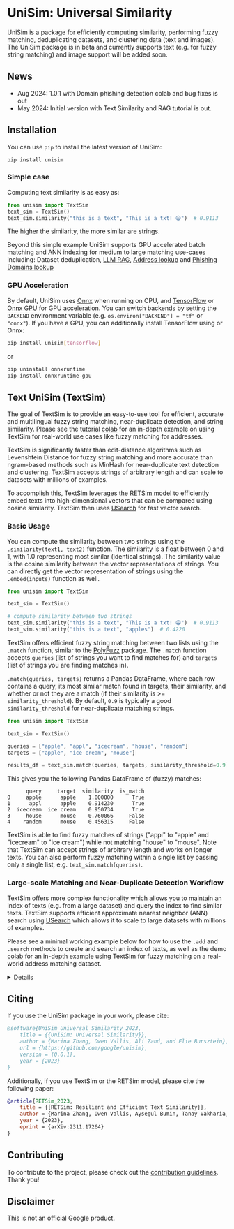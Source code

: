 # UniSim: Universal Similarity

UniSim is a package for efficiently computing similarity, performing fuzzy matching, deduplicating datasets, and clustering data (text and images). The UniSim package is in beta and currently supports text (e.g. for fuzzy string matching) and image support will be added soon.

## News

- Aug 2024: 1.0.1 with Domain phishing detection colab and bug fixes is out
- May 2024: Initial version with Text Similarity and RAG tutorial is out.

## Installation

You can use `pip` to install the latest version of UniSim:

```
pip install unisim
```


### Simple case

Computing text similarity is as easy as:

```python
from unisim import TextSim
text_sim = TextSim()
text_sim.similarity("this is a text", "This is a txt! 😀")  # 0.9113
```
The higher the similarity, the more similar are strings.

Beyond this simple example UniSim supports GPU accelerated batch matching and ANN indexing for medium to large matching use-cases including: Dataset deduplication, [LLM RAG](/notebooks/unisim-gemma-text_rag_demo.ipynb), [Address lookup](/notebooks/unisim_text_demo.ipynb) and [Phishing Domains lookup](/notebooks/ct-domain-demo.ipynb)

### GPU Acceleration
By default, UniSim uses [Onnx](https://github.com/onnx/onnx) when running on CPU, and [TensorFlow](https://www.tensorflow.org/) or [Onnx GPU](https://github.com/onnx/onnx) for GPU acceleration. You can switch backends by setting the `BACKEND` environment variable (e.g. `os.environ["BACKEND"] = "tf"` or `"onnx"`). If you have a GPU, you can additionally install TensorFlow using or Onnx:

```bash
pip install unisim[tensorflow]
```

or

```bash
pip uninstall onnxruntime
pip install onnxruntime-gpu
```

## Text UniSim (TextSim)

The goal of TextSim is to provide an easy-to-use tool for efficient, accurate and multilingual fuzzy string matching, near-duplicate detection, and string similarity. Please see the tutorial [colab](notebooks/unisim_text_demo.ipynb) for an in-depth example on using TextSim for real-world use cases like fuzzy matching for addresses.

TextSim is significantly faster than edit-distance algorithms such as Levenshtein Distance for fuzzy string matching and more accurate than ngram-based methods such as MinHash for near-duplicate text detection and clustering. TextSim accepts strings of arbitrary length and can scale to datasets with millions of examples.

To accomplish this, TextSim leverages the [RETSim model](https://arxiv.org/abs/2311.17264) to efficiently embed texts into high-dimensional vectors that can be compared using cosine similarity. TextSim then uses [USearch](https://github.com/unum-cloud/usearch) for fast vector search.

### Basic Usage

You can compute the similarity between two strings using the `.similarity(text1, text2)` function. The similarity is a float between 0 and 1, with 1.0 representing most similar (identical strings). The similarity value is the cosine similarity between the vector representations of strings. You can directly get the vector representation of strings using the `.embed(inputs)` function as well.

```python
from unisim import TextSim

text_sim = TextSim()

# compute similarity between two strings
text_sim.similarity("this is a text", "This is a txt! 😀")  # 0.9113
text_sim.similarity("this is a text", "apples")  # 0.4220
```

TextSim offers efficient fuzzy string matching between two lists using the `.match` function, similar to the [PolyFuzz](https://maartengr.github.io/PolyFuzz/) package. The `.match` function accepts `queries` (list of strings you want to find matches for) and `targets` (list of strings you are finding matches in).

`.match(queries, targets)` returns a Pandas DataFrame, where each row contains a query, its most similar match found in targets, their similarity, and whether or not they are a match (if their similarity is >= `similarity_threshold`). By default, `0.9` is typically a good `similarity_threshold` for near-duplicate matching strings.

```python
from unisim import TextSim

text_sim = TextSim()

queries = ["apple", "appl", "icecream", "house", "random"]
targets = ["apple", "ice cream", "mouse"]

results_df = text_sim.match(queries, targets, similarity_threshold=0.9)
```

This gives you the following Pandas DataFrame of (fuzzy) matches:
```
      query     target  similarity  is_match
0     apple      apple    1.000000      True
1      appl      apple    0.914230      True
2  icecream  ice cream    0.950734      True
3     house      mouse    0.760066     False
4    random      mouse    0.456315     False
```
TextSim is able to find fuzzy matches of strings ("appl" to "apple" and "icecream" to "ice cream") while not matching "house" to "mouse". Note that TextSim can accept strings of arbitrary length and works on longer texts. You can also perform fuzzy matching within a single list by passing only a single list, e.g. `text_sim.match(queries)`.


### Large-scale Matching and Near-Duplicate Detection Workflow

TextSim offers more complex functionality which allows you to maintain an index of texts (e.g. from a large dataset) and query the index to find similar texts. TextSim supports efficient approximate nearest neighbor (ANN) search using  [USearch](https://github.com/unum-cloud/usearch) which allows it to scale to large datasets with millions of examples.

Please see a minimal working example below for how to use the `.add` and `.search` methods to create and search an index of texts, as well as the demo [colab](notebooks/unisim_text_demo.ipynb) for an in-depth example using TextSim for fuzzy matching on a real-world address matching dataset.

<details>

```python
from unisim import TextSim

text_sim = TextSim(
    store_data=True, # set to False for large datasets to save memory
    index_type="exact", # set to "approx" for large datasets to use ANN search
    batch_size=128, # increasing batch_size on GPU may be faster
    use_accelerator=True, # uses GPU if available, otherwise uses CPU
)

# the dataset can be very large, e.g. millions of texts
dataset = [
    "I love ice cream and cookies",
    "Ice cream is super delicious",
    "my mom makes the best homemade cookies 🍪🍪🍪",
    "This is an example text.",
    "UniSim supports very long texts as well.",
    "UniSim supports multilingual texts too. 你好!",
]

# index your dataset using .add
text_sim.add(dataset)

# queries can also be a very large dataset
queries = [
    "I luv ice cream and cookies🍦🍪",
    "This is an example query text.",
    "Unrelated text with no match in the dataset..."
]

# search the indexed dataset and find the most similar matches to queries
result_collection = text_sim.search(
    queries,
    similarity_threshold=0.9, # texts match if their similarity >= similarity_threshold
    k=5, # the number of most similar texts in indexed dataset to return for each query
)
```
NOTE: you can set `drop_closest_match=False` in `.search` to ignore the closest match if you know your query exists in the dataset already, e.g. for dataset deduplication, your search queries are the same as your indexed dataset.

NOTE 2: you do not need to add your dataset all at once, you can continously add to and search your index which is useful in production use cases where you have incoming data.

`.search` returns a ResultCollection, which contains the total number of matches found for your queries as well as detailed results containing the most similar matches, their similarity values, and their content. You can visualize the results using `text_sim.visualize(result)`.

```python
# get total matches found across all queries
total_matches = result_collection.total_matches

# visualize a query result (query 0 in this case) in the result_collection
result = result_collection.results[0]
text_sim.visualize(result)
```
`.visualize` prints the following output:
```
Query 0: "I luv ice cream and cookies🍦🍪"
Most similar matches:

  idx  is_match      similarity  text
-----  ----------  ------------  ---------------------------------------------
    0  True                0.91  I love ice cream and cookies
    1  False               0.66  Ice cream is super delicious
    2  False               0.53  my mom makes the best homemade cookies 🍪🍪🍪
    3  False               0.42  This is an example text.
    4  False               0.36  UniSim supports very long texts as well.
```
</details>


## Citing

If you use the UniSim package in your work, please cite:

```bibtex
@software{UniSim_Universal_Similarity_2023,
    title = {{UniSim: Universal Similarity}},
    author = {Marina Zhang, Owen Vallis, Ali Zand, and Elie Bursztein},
    url = {https://github.com/google/unisim},
    version = {0.0.1},
    year = {2023}
}

```
Additionally, if you use TextSim or the RETSim model, please cite the following paper:

```bibtex
@article{RETSim_2023,
    title = {{RETSim: Resilient and Efficient Text Similarity}},
    author = {Marina Zhang, Owen Vallis, Aysegul Bumin, Tanay Vakharia, and Elie Bursztein},
    year = {2023},
    eprint = {arXiv:2311.17264}
}
```

## Contributing
To contribute to the project, please check out the [contribution guidelines](CONTRIBUTING.md). Thank you!

## Disclaimer
This is not an official Google product.
